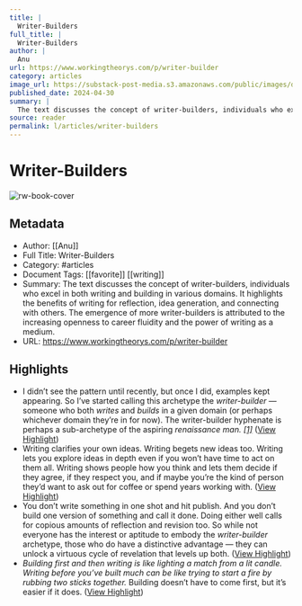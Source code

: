 ```yaml
---
title: |
  Writer-Builders
full_title: |
  Writer-Builders
author: |
  Anu
url: https://www.workingtheorys.com/p/writer-builder
category: articles
image_url: https://substack-post-media.s3.amazonaws.com/public/images/d6d4b7ac-f07e-45ef-ae02-70b9533a2ccc_3120x2263.png
published_date: 2024-04-30
summary: |
  The text discusses the concept of writer-builders, individuals who excel in both writing and building in various domains. It highlights the benefits of writing for reflection, idea generation, and connecting with others. The emergence of more writer-builders is attributed to the increasing openness to career fluidity and the power of writing as a medium.
source: reader
permalink: l/articles/writer-builders
---
```

# Writer-Builders

![rw-book-cover](https://substack-post-media.s3.amazonaws.com/public/images/d6d4b7ac-f07e-45ef-ae02-70b9533a2ccc_3120x2263.png)

## Metadata
- Author: [[Anu]]
- Full Title: Writer-Builders
- Category: #articles
- Document Tags: [[favorite]] [[writing]] 
- Summary: The text discusses the concept of writer-builders, individuals who excel in both writing and building in various domains. It highlights the benefits of writing for reflection, idea generation, and connecting with others. The emergence of more writer-builders is attributed to the increasing openness to career fluidity and the power of writing as a medium.
- URL: https://www.workingtheorys.com/p/writer-builder

## Highlights
- I didn’t see the pattern until recently, but once I did, examples kept appearing. So I’ve started calling this archetype the *writer-builder* — someone who both *writes* and *builds* in a given domain (or perhaps whichever domain they’re in for now). The writer-builder hyphenate is perhaps a sub-archetype of the aspiring *renaissance man. [[1]](https://www.workingtheorys.com/p/writer-builder?utm_campaign=post&utm_medium=web#footnote-1-142209042)* ([View Highlight](https://read.readwise.io/read/01j08fkrb7zvvpf5h0y61dqeyh))
- Writing clarifies your own ideas. Writing begets new ideas too. Writing lets you explore ideas in depth even if you won’t have time to act on them all. Writing shows people how you think and lets them decide if they agree, if they respect you, and if maybe you’re the kind of person they’d want to ask out for coffee or spend years working with. ([View Highlight](https://read.readwise.io/read/01j08fm6s03qh8bfdr2v8m639t))
- You don’t write something in one shot and hit publish. And you don’t build one version of something and call it done. Doing either well calls for copious amounts of reflection and revision too. So while not everyone has the interest or aptitude to embody the *writer-builder* archetype, those who do have a distinctive advantage — they can unlock a virtuous cycle of revelation that levels up both. ([View Highlight](https://read.readwise.io/read/01j08fmnn4vszq3wrf8xwke3sp))
- *Building first and then writing is like lighting a match from a lit candle. Writing before you’ve built much can be like trying to start a fire by rubbing two sticks together.* Building doesn’t have to come first, but it’s easier if it does. ([View Highlight](https://read.readwise.io/read/01j08frdwayqkxm4p0d1jgs0d5))


